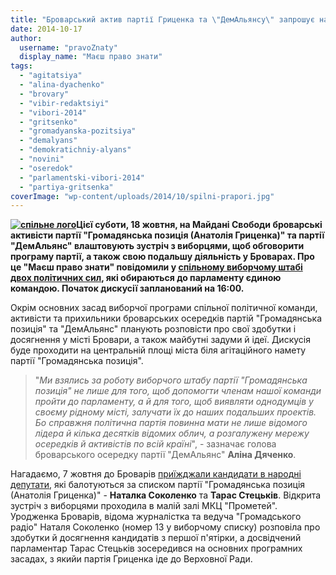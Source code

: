 ```yaml
---
title: "Броварський актив партії Гриценка та \"ДемАльянсу\" запрошує на дискусію про виборчу програму"
date: 2014-10-17
author: 
  username: "pravoZnaty"
  display_name: "Маєш право знати"
tags: 
  - "agitatsiya"
  - "alina-dyachenko"
  - "brovary"
  - "vibir-redaktsiyi"
  - "vibori-2014"
  - "gritsenko"
  - "gromadyanska-pozitsiya"
  - "demalyans"
  - "demokratichniy-alyans"
  - "novini"
  - "oseredok"
  - "parlamentski-vibori-2014"
  - "partiya-gritsenka"
coverImage: "wp-content/uploads/2014/10/spilni-prapori.jpg"
---
```


**[![спільне лого](https://mpz.brovary.org/wp-content/uploads/2014/10/spilne-logo.jpg)](https://mpz.brovary.org/wp-content/uploads/2014/10/spilne-logo.jpg)Цієї суботи, 18 жовтня, на Майдані Свободи броварські активісти партії "Громадянська позиція (Анатолія Гриценка)" та партії "ДемАльянс" влаштовують зустріч з виборцями, щоб обговорити програму партії, а також свою подальшу діяльність у Броварах. Про це "Маєш право знати" повідомили у [спільному виборчому штабі](https://www.facebook.com/Grytsenko.DemAlliance.Brovary)** **[двох політичних сил](https://www.facebook.com/Grytsenko.DemAlliance.Brovary), які обираються до парламенту єдиною командою. Початок дискусії запланований на 16:00.**

Окрім основних засад виборчої програми спільної політичної команди, активісти та прихильники броварських осередків партій "Громадянська позиція" та "ДемАльянс" планують розповісти про свої здобутки і досягнення у місті Бровари, а також майбутні задуми й ідеї. Дискусія буде проходити на центральній площі міста біля агітаційного намету партії "Громадянська позиція".

> "_Ми взялись за роботу виборчого штабу партії "Громадянська позиція" не лише для того, щоб допомогти членам нашої команди пройти до парламенту, а й для того, щоб виявляти однодумців у своєму рідному місті, залучати їх до наших подальших проектів. Бо справжня політична партія повинна мати не лише відомого лідера й кілька десятків відомих облич, а розгалужену мережу осередків й активістів по всій країні_", - зазначає голова броварського осередку партії "ДемАльянс" **Аліна Дяченко**.

Нагадаємо, 7 жовтня до Броварів [приїжджали кандидати в народні депутати](https://mpz.brovary.org/kandidati-vid-partiyi-gritsenka-u-brovarah-rozpovili-chomu-z-koruptsiyeyu-borotimutsya-ne-vilami-y-grablyami/), які балотуються за списком партії "Громадянська позиція (Анатолія Гриценка)" - **Наталка Соколенко** та **Тарас Стецьків**. Відкрита зустріч з виборцями проходила в малій залі МКЦ "Прометей". Уродженка Броварів, відома журналістка та ведуча "Громадського радіо" Наталя Соколенко (номер 13 у виборчому списку) розповіла про здобутки й досягнення кандидатів з першої п'ятірки, а досвідчений парламентар Тарас Стецьків зосередився на основних програмних засадах, з якийи партія Гриценка іде до Верховної Ради.

